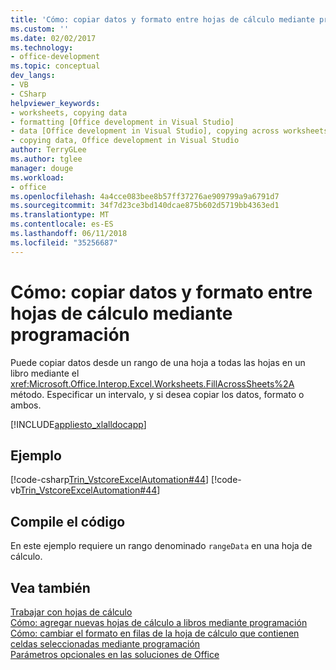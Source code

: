 ```yaml
---
title: 'Cómo: copiar datos y formato entre hojas de cálculo mediante programación'
ms.custom: ''
ms.date: 02/02/2017
ms.technology:
- office-development
ms.topic: conceptual
dev_langs:
- VB
- CSharp
helpviewer_keywords:
- worksheets, copying data
- formatting [Office development in Visual Studio]
- data [Office development in Visual Studio], copying across worksheets
- copying data, Office development in Visual Studio
author: TerryGLee
ms.author: tglee
manager: douge
ms.workload:
- office
ms.openlocfilehash: 4a4cce083bee8b57ff37276ae909799a9a6791d7
ms.sourcegitcommit: 34f7d23ce3bd140dcae875b602d5719bb4363ed1
ms.translationtype: MT
ms.contentlocale: es-ES
ms.lasthandoff: 06/11/2018
ms.locfileid: "35256687"
---
```

# <a name="how-to-programmatically-copy-data-and-formatting-across-worksheets"></a>Cómo: copiar datos y formato entre hojas de cálculo mediante programación
  Puede copiar datos desde un rango de una hoja a todas las hojas en un libro mediante el <xref:Microsoft.Office.Interop.Excel.Worksheets.FillAcrossSheets%2A> método. Especificar un intervalo, y si desea copiar los datos, formato o ambos.  
  
 [!INCLUDE[appliesto_xlalldocapp](../vsto/includes/appliesto-xlalldocapp-md.md)]  
  
## <a name="example"></a>Ejemplo  
 [!code-csharp[Trin_VstcoreExcelAutomation#44](../vsto/codesnippet/CSharp/Trin_VstcoreExcelAutomationCS/Sheet1.cs#44)]
 [!code-vb[Trin_VstcoreExcelAutomation#44](../vsto/codesnippet/VisualBasic/Trin_VstcoreExcelAutomation/Sheet1.vb#44)]  
  
## <a name="compile-the-code"></a>Compile el código  
 En este ejemplo requiere un rango denominado `rangeData` en una hoja de cálculo.  
  
## <a name="see-also"></a>Vea también  
 [Trabajar con hojas de cálculo](../vsto/working-with-worksheets.md)   
 [Cómo: agregar nuevas hojas de cálculo a libros mediante programación](../vsto/how-to-programmatically-add-new-worksheets-to-workbooks.md)   
 [Cómo: cambiar el formato en filas de la hoja de cálculo que contienen celdas seleccionadas mediante programación](../vsto/how-to-programmatically-change-formatting-in-worksheet-rows-containing-selected-cells.md)   
 [Parámetros opcionales en las soluciones de Office](../vsto/optional-parameters-in-office-solutions.md)  
  
  